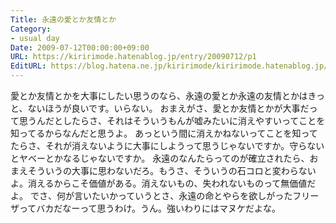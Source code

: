 ```yaml
---
Title: 永遠の愛とか友情とか
Category:
- usual day
Date: 2009-07-12T00:00:00+09:00
URL: https://kiririmode.hatenablog.jp/entry/20090712/p1
EditURL: https://blog.hatena.ne.jp/kiririmode/kiririmode.hatenablog.jp/atom/entry/8454420450078212857
---
```



愛とか友情とかを大事にしたい思うのなら、永遠の愛とか永遠の友情とかはきっと、ないほうが良いです。いらない。
おまえがさ、愛とか友情とかが大事だって思うんだとしたらさ、それはそういうもんが嘘みたいに消えやすいってことを知ってるからなんだと思うよ。
あっという間に消えかねないってことを知ってたらさ、それが消えないように大事にしようって思うじゃないですか。守らないとヤベーとかなるじゃないですか。
永遠のなんたらってのが確立されたら、おまえそういうの大事に思わないだろ。もうさ、そういうの石コロと変わらないよ。消えるからこそ価値がある。消えないもの、失われないものって無価値だよ。
でさ、何が言いたいかっていうとさ、永遠の命とやらを欲しがったフリーザってバカだなーって思うわけ。うん。強いわりにはマヌケだよな。
